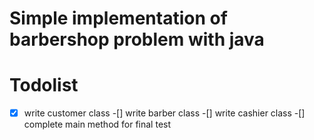 # Simple implementation of barbershop problem with java

# Todolist

-[x] write customer class
-[] write barber class
-[] write cashier class
-[] complete main method for final test
